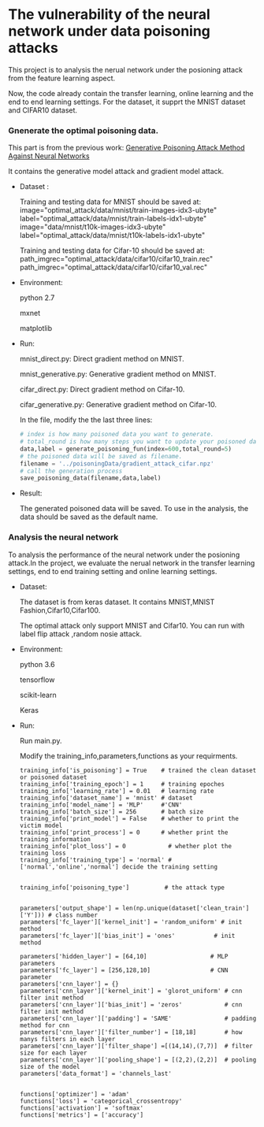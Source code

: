 # The vulnerability of the neural network under data poisoning attacks

This project is to analysis the nerual network under the posioning attack from the feature learning aspect.

Now, the code already contain the transfer learning, online learning and the end to end learning settings. For the dataset, it supprt the MNIST dataset and CIFAR10 dataset.


### Gnenerate the optimal poisoning data.

This part is from the previous work: [Generative Poisoning Attack Method Against Neural Networks](<https://github.com/yangcf10/Poisoning-attack/>)

It contains the generative model attack and gradient model attack.

- Dataset :

  Training and testing data for MNIST should be saved at: image="optimal_attack/data/mnist/train-images-idx3-ubyte" label="optimal_attack/data/mnist/train-labels-idx1-ubyte" image="data/mnist/t10k-images-idx3-ubyte" label="optimal_attack/data/mnist/t10k-labels-idx1-ubyte"

  Training and testing data for Cifar-10 should be saved at: path_imgrec="optimal_attack/data/cifar10/cifar10_train.rec" path_imgrec="optimal_attack/data/cifar10/cifar10_val.rec"

- Environment:

  python 2.7

  mxnet

  matplotlib

- Run:

  mnist_direct.py: Direct gradient method on MNIST. 

  mnist_generative.py: Generative gradient method on MNIST. 

  cifar_direct.py: Direct gradient method on Cifar-10. 

  cifar_generative.py: Generative gradient method on Cifar-10.

  In the file, modify the the last three lines:

  ```python
  # index is how many poisoned data you want to generate.
  # total_round is how many steps you want to update your poisoned data 
  data,label = generate_poisoning_fun(index=600,total_round=5)
  # the poisoned data will be saved as filename. 
  filename = '../poisoningData/gradient_attack_cifar.npz'
  # call the generation process
  save_poisoning_data(filename,data,label)
  ```

- Result:

  The generated poisoned data will be saved. To use in the analysis, the data should be saved as the default name.

### Analysis the neural network

To analysis the performance of the neural network under the posioning attack.In the project, we evaluate the nerual network in the transfer learning settings, end to end training setting and online learning settings.

- Dataset:

  The dataset is from keras dataset. It contains MNIST,MNIST Fashion,Cifar10,Cifar100.

  The optimal attack only support MNIST and Cifar10. You can run with label flip attack ,random nosie attack.

- Environment:

  python 3.6

  tensorflow

  scikit-learn

  Keras

- Run: 

  Run main.py.

  Modify the training_info,parameters,functions as your requirments.

  ```
  training_info['is_poisoning'] = True    # trained the clean dataset or poisoned dataset  
  training_info['training_epoch'] = 1     # training epoches 
  training_info['learning_rate'] = 0.01   # learning rate
  training_info['dataset_name'] = 'mnist' # dataset
  training_info['model_name'] = 'MLP'     #'CNN'
  training_info['batch_size'] = 256       # batch size 
  training_info['print_model'] = False    # whether to print the victim model
  training_info['print_process'] = 0      # whether print the training information
  training_info['plot_loss'] = 0			# whether plot the training loss
  training_info['training_type'] = 'normal' #['normal','online','normal'] decide the training setting
  
  
  training_info['poisoning_type']          # the attack type
  
  
  parameters['output_shape'] = len(np.unique(dataset['clean_train']['Y'])) # class number
  parameters['fc_layer']['kernel_init'] = 'random_uniform' # init method
  parameters['fc_layer']['bias_init'] = 'ones'			 # init method
  
  parameters['hidden_layer'] = [64,10]					# MLP parameters
  parameters['fc_layer'] = [256,128,10]					# CNN parameter
  parameters['cnn_layer'] = {}
  parameters['cnn_layer']['kernel_init'] = 'glorot_uniform' # cnn filter init method
  parameters['cnn_layer']['bias_init'] = 'zeros'            # cnn filter init method
  parameters['cnn_layer']['padding'] = 'SAME'               # padding method for cnn 
  parameters['cnn_layer']['filter_number'] = [18,18]        # how manys filters in each layer
  parameters['cnn_layer']['filter_shape'] =[(14,14),(7,7)]  # filter size for each layer
  parameters['cnn_layer']['pooling_shape'] = [(2,2),(2,2)]  # pooling size of the model
  parameters['data_format'] = 'channels_last'
  
  
  functions['optimizer'] = 'adam'
  functions['loss'] = 'categorical_crossentropy'
  functions['activation'] = 'softmax'
  functions['metrics'] = ['accuracy']
  
  ```

